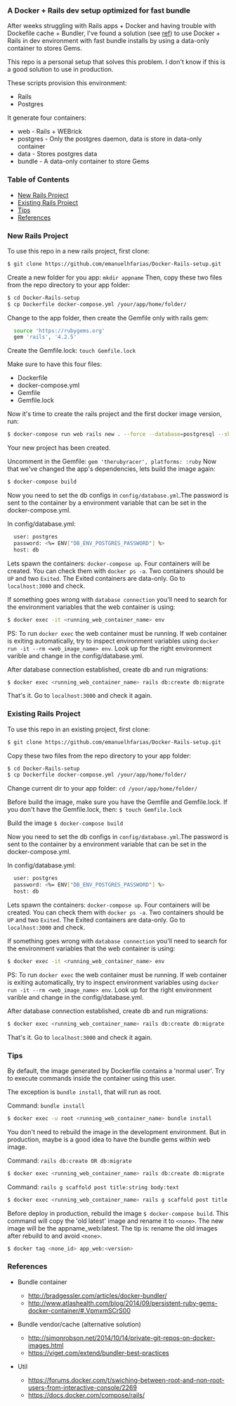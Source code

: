### A Docker + Rails dev setup optimized for fast bundle


After weeks struggling with Rails apps + Docker and having trouble with
Dockefile cache + Bundler, I've found a solution (see [ref](#references)) to use Docker + Rails in
dev environment with fast bundle installs by using a data-only container to stores Gems.

This repo is a personal setup that solves this problem. I don't know if this is a good solution
to use in production.

These scripts provision this environment:
  - Rails
  - Postgres

It generate four containers:
  - web - Rails + WEBrick
  - postgres - Only the postgres daemon, data is store in data-only container
  - data - Stores postgres data
  - bundle - A data-only container to store Gems


### Table of Contents
* [New Rails Project](#new-rails-project)
* [Existing Rails Project](#existing-rails-project)
* [Tips](#tips)
* [References](#references)

### New Rails Project
To use this repo in a new rails project, first clone:
```sh
$ git clone https://github.com/emanuelhfarias/Docker-Rails-setup.git
```

Create a new folder for you app: `mkdir appname`
Then, copy these two files from the repo directory to your app folder:
```sh
$ cd Docker-Rails-setup
$ cp Dockerfile docker-compose.yml /your/app/home/folder/
```

Change to the app folder, then create the Gemfile only with rails gem:
```sh
  source 'https://rubygems.org'
  gem 'rails', '4.2.5'
```

Create the Gemfile.lock: `touch Gemfile.lock`

Make sure to have this four files:
- Dockerfile
- docker-compose.yml
- Gemfile
- Gemfile.lock

Now it's time to create the rails project and the first docker image version, run:
```sh
$ docker-compose run web rails new . --force --database=postgresql --skip-bundle
```
Your new project has been created.

Uncomment in the Gemfile: `gem 'therubyracer', platforms: :ruby`
Now that we've changed the app's dependencies, lets build the image again:
```sh
$ docker-compose build
```

Now you need to set the db configs in `config/database.yml`.The password is sent to the container by a environment variable that can be set in the docker-compose.yml.

In config/database.yml:
```sh
  user: postgres
  password: <%= ENV["DB_ENV_POSTGRES_PASSWORD"] %>
  host: db
```

Lets spawn the containers: `docker-compose up`.
Four containers will be created. You can check them with `docker ps -a`.
Two containers should be `UP` and two `Exited`. The Exited containers are data-only.
Go to `localhost:3000` and check.

If something goes wrong with `database connection` you'll need to search for the environment variables that the web container is using:
```sh
$ docker exec -it <running_web_container_name> env
```
PS: To run `docker exec` the web container must be running. If web container is exiting automatically, try to inspect environment variables using `docker run -it --rm <web_image_name> env`.
Look up for the right environment varible and change in the config/database.yml.

After database connection established, create db and run migrations:
```sh
$ docker exec <running_web_container_name> rails db:create db:migrate
```
That's it. Go to `localhost:3000` and check it again.


### Existing Rails Project
To use this repo in an existing project, first clone:
```sh
$ git clone https://github.com/emanuelhfarias/Docker-Rails-setup.git
```

Copy these two files from the repo directory to your app folder:
```sh
$ cd Docker-Rails-setup
$ cp Dockerfile docker-compose.yml /your/app/home/folder/
```

Change current dir to your app folder: `cd /your/app/home/folder/`

Before build the image, make sure you have the Gemfile and Gemfile.lock.
If you don't have the Gemfile.lock, then:
`$ touch Gemfile.lock`

Build the image
`$ docker-compose build`

Now you need to set the db configs in `config/database.yml`.The password is sent to the container by a environment variable that can be set in the docker-compose.yml.

In config/database.yml:
```sh
  user: postgres
  password: <%= ENV["DB_ENV_POSTGRES_PASSWORD"] %>
  host: db
```

Lets spawn the containers: `docker-compose up`.
Four containers will be created. You can check them with `docker ps -a`.
Two containers should be `UP` and two `Exited`. The Exited containers are data-only.
Go to `localhost:3000` and check.

If something goes wrong with `database connection` you'll need to search for the environment variables that the web container is using:
```sh
$ docker exec -it <running_web_container_name> env
```
PS: To run `docker exec` the web container must be running. If web container is exiting automatically, try to inspect environment variables using `docker run -it --rm <web_image_name> env`.
Look up for the right environment varible and change in the config/database.yml.

After database connection established, create db and run migrations:
```sh
$ docker exec <running_web_container_name> rails db:create db:migrate
```
That's it. Go to `localhost:3000` and check it again.



### Tips

By default, the image generated by Dockerfile contains a 'normal user'.
Try to execute commands inside the container using this user.

The exception is `bundle install`, that will run as root.

Command: `bundle install`
```sh
$ docker exec -u root <running_web_container_name> bundle install
```
You don't need to rebuild the image in the development environment.
But in production, maybe is a good idea to have the bundle gems within web image.


Command: `rails db:create OR db:migrate`
```sh
$ docker exec <running_web_container_name> rails db:create db:migrate
```

Command: `rails g scaffold post title:string body:text`
```sh
$ docker exec <running_web_container_name> rails g scaffold post title:string body:text
```

Before deploy in production, rebuild the image `$ docker-compose build`.
This command will copy the 'old latest' image and rename it to `<none>`.
The new image will be the appname_web:latest.
The tip is: rename the old images after rebuild to and avoid `<none>`.
```sh
$ docker tag <none_id> app_web:<version>
```


### References
* Bundle container
  * http://bradgessler.com/articles/docker-bundler/
  * http://www.atlashealth.com/blog/2014/09/persistent-ruby-gems-docker-container/#.VpmxmSCrS00

* Bundle vendor/cache (alternative solution)
  * http://simonrobson.net/2014/10/14/private-git-repos-on-docker-images.html
  * https://viget.com/extend/bundler-best-practices

* Util
  * https://forums.docker.com/t/swiching-between-root-and-non-root-users-from-interactive-console/2269
  * https://docs.docker.com/compose/rails/